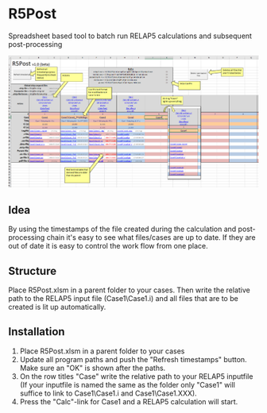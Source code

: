 # R5Post
Spreadsheet based tool to batch run RELAP5 calculations and subsequent post-processing

![Layout](Images/R5Post-description.png)


## Idea
By using the timestamps of the file created during the calculation and post-processing chain it's easy to see what files/cases are up to date. If they are out of date it is easy to control the work flow from one place.

## Structure
Place R5Post.xlsm in a parent folder to your cases. Then write the relative path to the RELAP5 input file (Case1\Case1.i) and all files that are to be created is lit up automatically.

## Installation
1. Place R5Post.xlsm in a parent folder to your cases
2. Update all program paths and push the "Refresh timestamps" button. Make sure an "OK" is shown after the paths.
3. On the row titles "Case" write the relative path to your RELAP5 inputfile (If your inputfile is named the same as the folder only "Case1" will suffice to link to Case1\Case1.i and Case1\Case1.XXX).
4. Press the "Calc"-link for Case1 and a RELAP5 calculation will start.
